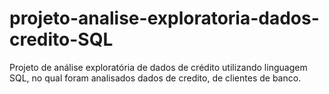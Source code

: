 # projeto-analise-exploratoria-dados-credito-SQL
Projeto de análise exploratória de dados de crédito utilizando linguagem SQL, no qual foram analisados dados de credito, de clientes de banco.
